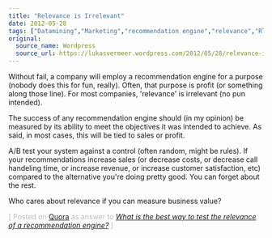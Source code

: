 ```yaml
---
title: "Relevance is Irrelevant"
date: 2012-05-28
tags: ["Datamining","Marketing","recommendation engine","relevance","RTD"]
original:
  source_name: Wordpress
  source_url: https://lukasvermeer.wordpress.com/2012/05/28/relevance-is-irrelevant/
---
```


Without fail, a company will employ a recommendation engine for a purpose (nobody does this for fun, really). Often, that purpose is profit (or something along those line). For most companies, 'relevance' is irrelevant (no pun intended).

The success of any recommendation engine should (in my opinion) be measured by its ability to meet the objectives it was intended to achieve. As said, in most cases, this will be tied to sales or profit.

A/B test your system against a control (often random, might be rules). If your recommendations increase sales (or decrease costs, or decrease call handeling time, or increase revenue, or increase customer satisfaction, etc) compared to the alternative you're doing pretty good. You can forget about the rest.

Who cares about relevance if you can measure business value?

<span style="color:#bbb;">[ Posted on [Quora](http://www.quora.com/) as answer to _[What is the best way to test the relevance of a recommendation engine?](http://www.quora.com/What-is-the-best-way-to-test-the-relevance-of-a-recommendation-engine)_ ]</span>